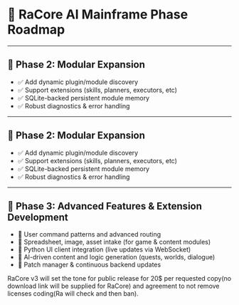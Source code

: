 # 🌟 RaCore AI Mainframe Phase Roadmap

---

## 🧩 **Phase 2: Modular Expansion**
- ✅ Add dynamic plugin/module discovery
- ✅ Support extensions (skills, planners, executors, etc)
- ✅ SQLite-backed persistent module memory
- ✅ Robust diagnostics & error handling

---

## 🧩 **Phase 2: Modular Expansion**
- ✅ Add dynamic plugin/module discovery
- ✅ Support extensions (skills, planners, executors, etc)
- ✅ SQLite-backed persistent module memory
- ✅ Robust diagnostics & error handling

---

## 🎨 **Phase 3: Advanced Features & Extension Development**
- 🔄 User command patterns and advanced routing
- 🔄 Spreadsheet, image, asset intake (for game & content modules)
- 🔄 Python UI client integration (live updates via WebSocket)
- 🔄 AI-driven content and logic generation (quests, worlds, dialogue)
- 🔄 Patch manager & continuous backend updates


RaCore v3 will set the tone for public release for 20$ per requested copy(no download link will be supplied for RaCore) and agreement to not remove licenses coding(Ra will check and then ban).